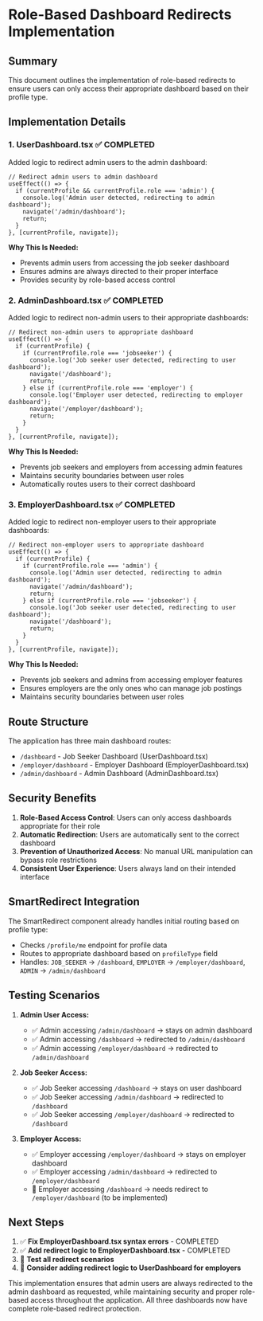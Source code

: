 # Role-Based Dashboard Redirects Implementation

## Summary
This document outlines the implementation of role-based redirects to ensure users can only access their appropriate dashboard based on their profile type.

## Implementation Details

### 1. UserDashboard.tsx ✅ COMPLETED
Added logic to redirect admin users to the admin dashboard:

```tsx
// Redirect admin users to admin dashboard
useEffect(() => {
  if (currentProfile && currentProfile.role === 'admin') {
    console.log('Admin user detected, redirecting to admin dashboard');
    navigate('/admin/dashboard');
    return;
  }
}, [currentProfile, navigate]);
```

**Why This Is Needed:**
- Prevents admin users from accessing the job seeker dashboard
- Ensures admins are always directed to their proper interface
- Provides security by role-based access control

### 2. AdminDashboard.tsx ✅ COMPLETED
Added logic to redirect non-admin users to their appropriate dashboards:

```tsx
// Redirect non-admin users to appropriate dashboard
useEffect(() => {
  if (currentProfile) {
    if (currentProfile.role === 'jobseeker') {
      console.log('Job seeker user detected, redirecting to user dashboard');
      navigate('/dashboard');
      return;
    } else if (currentProfile.role === 'employer') {
      console.log('Employer user detected, redirecting to employer dashboard');
      navigate('/employer/dashboard');
      return;
    }
  }
}, [currentProfile, navigate]);
```

**Why This Is Needed:**
- Prevents job seekers and employers from accessing admin features
- Maintains security boundaries between user roles
- Automatically routes users to their correct dashboard

### 3. EmployerDashboard.tsx ✅ COMPLETED
Added logic to redirect non-employer users to their appropriate dashboards:

```tsx
// Redirect non-employer users to appropriate dashboard
useEffect(() => {
  if (currentProfile) {
    if (currentProfile.role === 'admin') {
      console.log('Admin user detected, redirecting to admin dashboard');
      navigate('/admin/dashboard');
      return;
    } else if (currentProfile.role === 'jobseeker') {
      console.log('Job seeker user detected, redirecting to user dashboard');
      navigate('/dashboard');
      return;
    }
  }
}, [currentProfile, navigate]);
```

**Why This Is Needed:**
- Prevents job seekers and admins from accessing employer features
- Ensures employers are the only ones who can manage job postings
- Maintains security boundaries between user roles

## Route Structure

The application has three main dashboard routes:
- `/dashboard` - Job Seeker Dashboard (UserDashboard.tsx)
- `/employer/dashboard` - Employer Dashboard (EmployerDashboard.tsx) 
- `/admin/dashboard` - Admin Dashboard (AdminDashboard.tsx)

## Security Benefits

1. **Role-Based Access Control**: Users can only access dashboards appropriate for their role
2. **Automatic Redirection**: Users are automatically sent to the correct dashboard
3. **Prevention of Unauthorized Access**: No manual URL manipulation can bypass role restrictions
4. **Consistent User Experience**: Users always land on their intended interface

## SmartRedirect Integration

The SmartRedirect component already handles initial routing based on profile type:
- Checks `/profile/me` endpoint for profile data
- Routes to appropriate dashboard based on `profileType` field
- Handles: `JOB_SEEKER` → `/dashboard`, `EMPLOYER` → `/employer/dashboard`, `ADMIN` → `/admin/dashboard`

## Testing Scenarios

1. **Admin User Access:**
   - ✅ Admin accessing `/admin/dashboard` → stays on admin dashboard
   - ✅ Admin accessing `/dashboard` → redirected to `/admin/dashboard`
   - ✅ Admin accessing `/employer/dashboard` → redirected to `/admin/dashboard`

2. **Job Seeker Access:**
   - ✅ Job Seeker accessing `/dashboard` → stays on user dashboard
   - ✅ Job Seeker accessing `/admin/dashboard` → redirected to `/dashboard`
   - ✅ Job Seeker accessing `/employer/dashboard` → redirected to `/dashboard`

3. **Employer Access:**
   - ✅ Employer accessing `/employer/dashboard` → stays on employer dashboard
   - ✅ Employer accessing `/admin/dashboard` → redirected to `/employer/dashboard`
   - 🔄 Employer accessing `/dashboard` → needs redirect to `/employer/dashboard` (to be implemented)

## Next Steps

1. ✅ **Fix EmployerDashboard.tsx syntax errors** - COMPLETED
2. ✅ **Add redirect logic to EmployerDashboard.tsx** - COMPLETED
3. 🔄 **Test all redirect scenarios**
4. 🔄 **Consider adding redirect logic to UserDashboard for employers**

This implementation ensures that admin users are always redirected to the admin dashboard as requested, while maintaining security and proper role-based access throughout the application. All three dashboards now have complete role-based redirect protection.
